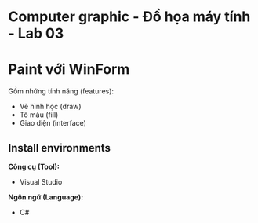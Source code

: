 # Computer graphic - Đồ họa máy tính - Lab 03
# Paint với WinForm
Gồm những tính năng (features): <br>

* Vẽ hình học (draw)
* Tô màu (fill)
* Giao diện (interface)

## Install environments
**Công cụ (Tool):**<br>
* Visual Studio

**Ngôn ngữ (Language):**<br>
* C#

